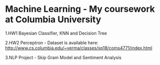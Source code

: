 # Machine Learning - My coursework at Columbia University

1.HW1 Bayesian Classifier, KNN and Decision Tree

2.HW2 Perceptron - Dataset is available here: http://www.cs.columbia.edu/~verma/classes/sp18/coms4771/index.html

3.NLP Project - Skip Gram Model and Sentiment Analysis
